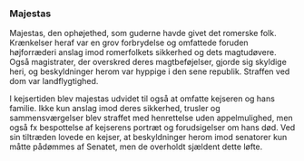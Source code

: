 ### Majestas


Majestas, den ophøjethed, som guderne havde givet det romerske folk. Krænkelser heraf var en grov forbrydelse og omfattede foruden højforræderi anslag imod romerfolkets sikkerhed og dets magtudøvere. Også magistrater, der overskred deres magtbeføjelser, gjorde sig skyldige heri, og beskyldninger herom var hyppige i den sene republik. Straffen ved dom var landflygtighed.

I kejsertiden blev majestas udvidet til også at omfatte kejseren og hans familie. Ikke kun anslag imod deres sikkerhed, trusler og sammensværgelser blev straffet med henrettelse uden appelmulighed, men også fx bespottelse af kejserens portræt og forudsigelser om hans død. Ved sin tiltræden lovede en kejser, at beskyldninger herom imod senatorer kun måtte pådømmes af Senatet, men de overholdt sjældent dette løfte.